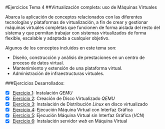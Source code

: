 #Ejercicios Tema 4
##Virtualización completa: uso de Máquinas Virtuales

Abarca la aplicación de conceptos relacionados con las diferentes tecnologías y plataformas de virtualización, a fin de crear y gestionar máquinas virtuales completas que funcionen de forma aislada del resto del sistema y que permitan trabajar con sistemas virtualizados de forma flexible, escalable y adaptada a cualquier objetivo.

Algunos de los conceptos incluidos en este tema son:

- Diseño, construcción y análisis de prestaciones en un centro de proceso de datos virtual.
- Mantenimiento y extensión de una plataforma virtual.
- Administración de infraestructuras virtuales.

###Ejercicios Desarrollados:

* [X] [Ejercicio 1](https://github.com/JJ/clases-CC-2015-16/blob/master/ejercicios/AbelFranciscoAgra/4_Virtualizacion_Completa_Maquinas/Ejercicio1.md): Instalación _QEMU_
* [X] [Ejercicio 2](https://github.com/JJ/clases-CC-2015-16/blob/master/ejercicios/AbelFranciscoAgra/4_Virtualizacion_Completa_Maquinas/Ejercicio2.md): Creación de Disco Virtualizado _QEMU_
* [X] [Ejercicio 3](https://github.com/JJ/clases-CC-2015-16/blob/master/ejercicios/AbelFranciscoAgra/4_Virtualizacion_Completa_Maquinas/Ejercicio3.md): Instalación de Distribución _Linux_ en disco virtualizado
* [X] [Ejercicio 4](https://github.com/JJ/clases-CC-2015-16/blob/master/ejercicios/AbelFranciscoAgra/4_Virtualizacion_Completa_Maquinas/Ejercicio4.md): Ejecución Máquina Virtual con Interfaz Gráfica
* [X] [Ejercicio 5](https://github.com/JJ/clases-CC-2015-16/blob/master/ejercicios/AbelFranciscoAgra/4_Virtualizacion_Completa_Maquinas/Ejercicio5.md): Ejecución Máquina Virtual sin Interfaz Gráfica (_VCN_)
* [X] [Ejercicio 6](https://github.com/JJ/clases-CC-2015-16/blob/master/ejercicios/AbelFranciscoAgra/4_Virtualizacion_Completa_Maquinas/Ejercicio6.md): Instalación servidor _web_ en Máquina Virtual